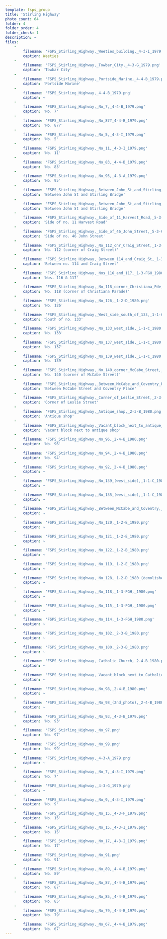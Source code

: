 ```yaml
---
template: fsps_group
title: 'Stirling Highway'
photo_count: 64
folder: 4
folder_order: 4
folder_check: 1
description: ~
files:
    -
        filename: 'FSPS_Stirling_Highway,_Weeties_building,_4-3-I_1979.png'
        caption: Weeties
    -
        filename: 'FSPS_Stirling_Highway,_Towbar_City,_4-3-G_1979.png'
        caption: 'Towbar City'
    -
        filename: 'FSPS_Stirling_Highway,_Portside_Marine,_4-4-B_1979.png'
        caption: 'Portside Marine'
    -
        filename: 'FSPS_Stirling_Highway,_4-4-B_1979.png'
        caption: ~
    -
        filename: 'FSPS_Stirling_Highway,_No_7,_4-4-B_1979.png'
        caption: 'No. 7'
    -
        filename: 'FSPS_Stirling_Highway,_No_87?_4-4-B_1979.png'
        caption: 'No. 87?'
    -
        filename: 'FSPS_Stirling_Highway,_No_5,_4-3-I_1979.png'
        caption: 'No. 5'
    -
        filename: 'FSPS_Stirling_Highway,_No_11,_4-3-I_1979.png'
        caption: 'No. 11'
    -
        filename: 'FSPS_Stirling_Highway,_No_83,_4-4-B_1979.png'
        caption: 'No. 83'
    -
        filename: 'FSPS_Stirling_Highway,_No_95,_4-3-A_1979.png'
        caption: 'No. 95'
    -
        filename: 'FSPS_Stirling_Highway,_Between_John_St_and_Stirling_Bridge,_5-3-E_1980.png'
        caption: 'Between John St and Stirling Bridge'
    -
        filename: 'FSPS_Stirling_Highway,_Between_John_St_and_Stirling_Bridge,_5-3-E_1980_(2).png'
        caption: 'Between John St and Stirling Bridge'
    -
        filename: 'FSPS_Stirling_Highway,_Side_of_11_Harvest_Road,_5-3-C.png'
        caption: 'Side of no. 11 Harvest Road'
    -
        filename: 'FSPS_Stirling_Highway,_Side_of_46_John_Street,_5-3-C_1980.png'
        caption: 'Side of no. 46 John Street'
    -
        filename: 'FSPS_Stirling_Highway,_No_112_cnr_Craig_Street,_1-3-FGH,_1980.png'
        caption: 'No. 112 (corner of Craig Street)'
    -
        filename: 'FSPS_Stirling_Highway,_Between_114_and_Craig_St,_1-3-FGH_1980.png'
        caption: 'Between no. 114 and Craig Street'
    -
        filename: 'FSPS_Stirling_Highway,_Nos_116_and_117,_1-3-FGH_1980.png'
        caption: 'Nos. 116 & 117'
    -
        filename: 'FSPS_Stirling_Highway,_No_118_corner_Christiana_Pde,_1-3-FGH_1980.png'
        caption: 'No. 118 (corner of Christiana Parade)'
    -
        filename: 'FSPS_Stirling_Highway,_No_126,_1-2-D_1980.png'
        caption: 'No. 126'
    -
        filename: 'FSPS_Stirling_Highway,_West_side_south_of_133,_1-1-C_1980.png'
        caption: 'South of no. 133'
    -
        filename: 'FSPS_Stirling_Highway,_No_133_west_side,_1-1-C_1980.png'
        caption: 'No. 133'
    -
        filename: 'FSPS_Stirling_Highway,_No_137_west_side,_1-1-C_1980.png'
        caption: 'No. 137'
    -
        filename: 'FSPS_Stirling_Highway,_No_139_west_side,_1-1-C_1980.png'
        caption: 'No. 139'
    -
        filename: 'FSPS_Stirling_Highway,_No_140_corner_McCabe_Street,_1-1-A.png'
        caption: 'No. 140 (corner of McCabe Street)'
    -
        filename: 'FSPS_Stirling_Highway,_Between_McCabe_and_Coventry_Pl,_1-1-B_1980.png'
        caption: 'Between McCabe Street and Coventry Place'
    -
        filename: 'FSPS_Stirling_Highway,_Corner_of_Leslie_Street,_2-3-B_1980.png'
        caption: 'Corner of Leslie Street'
    -
        filename: 'FSPS_Stirling_Highway,_Antique_shop,_2-3-B_1980.png'
        caption: 'Antique shop'
    -
        filename: 'FSPS_Stirling_Highway,_Vacant_block_next_to_antique_shop,_2-3-B_1980.png'
        caption: 'Vacant block next to antique shop'
    -
        filename: 'FSPS_Stirling_Highway,_No_96,_2-4-B_1980.png'
        caption: 'No. 96'
    -
        filename: 'FSPS_Stirling_Highway,_No_94,_2-4-B_1980.png'
        caption: 'No. 94'
    -
        filename: 'FSPS_Stirling_Highway,_No_92,_2-4-B_1980.png'
        caption: ~
    -
        filename: 'FSPS_Stirling_Highway,_No_139_(west_side),_1-1-C_1980.png'
        caption: ~
    -
        filename: 'FSPS_Stirling_Highway,_No_135_(west_side),_1-1-C_1980.png'
        caption: ~
    -
        filename: 'FSPS_Stirling_Highway,_Between_McCabe_and_Coventry,_1-1-B_1980.png'
        caption: ~
    -
        filename: 'FSPS_Stirling_Highway,_No_120,_1-2-E_1980.png'
        caption: ~
    -
        filename: 'FSPS_Stirling_Highway,_No_121,_1-2-E_1980.png'
        caption: ~
    -
        filename: 'FSPS_Stirling_Highway,_No_122,_1-2-B_1980.png'
        caption: ~
    -
        filename: 'FSPS_Stirling_Highway,_No_119,_1-2-E_1980.png'
        caption: ~
    -
        filename: 'FSPS_Stirling_Highway,_No_128,_1-2-D_1980_(demolished).png'
        caption: ~
    -
        filename: 'FSPS_Stirling_Highway,_No_118,_1-3-FGH,_1980.png'
        caption: ~
    -
        filename: 'FSPS_Stirling_Highway,_No_115,_1-3-FGH,_1980.png'
        caption: ~
    -
        filename: 'FSPS_Stirling_Highway,_No_114,_1-3-FGH_1980.png'
        caption: ~
    -
        filename: 'FSPS_Stirling_Highway,_No_102,_2-3-B_1980.png'
        caption: ~
    -
        filename: 'FSPS_Stirling_Highway,_No_100,_2-3-B_1980.png'
        caption: ~
    -
        filename: 'FSPS_Stirling_Highway,_Catholic_Church,_2-4-B_1980.png'
        caption: ~
    -
        filename: 'FSPS_Stirling_Highway,_Vacant_block_next_to_Catholic_Church,_2-4-B_1980.png'
        caption: ~
    -
        filename: 'FSPS_Stirling_Highway,_No_98,_2-4-B_1980.png'
        caption: ~
    -
        filename: 'FSPS_Stirling_Highway,_No_98_(2nd_photo),_2-4-B_1980.png'
        caption: ~
    -
        filename: 'FSPS_Stirling_Highway,_No_93,_4-3-B_1979.png'
        caption: 'No. 93'
    -
        filename: 'FSPS_Stirling_Highway,_No_97.png'
        caption: 'No. 97'
    -
        filename: 'FSPS_Stirling_Highway,_No_99.png'
        caption: 'No. 99'
    -
        filename: 'FSPS_Stirling_Highway,_4-3-A_1979.png'
        caption: ~
    -
        filename: 'FSPS_Stirling_Highway,_No_7,_4-3-I_1979.png'
        caption: 'No. 7'
    -
        filename: 'FSPS_Stirling_Highway,_4-3-G_1979.png'
        caption: ~
    -
        filename: 'FSPS_Stirling_Highway,_No_9,_4-3-I_1979.png'
        caption: 'No. 9'
    -
        filename: 'FSPS_Stirling_Highway,_No_15,_4-3-F_1979.png'
        caption: 'No. 15'
    -
        filename: 'FSPS_Stirling_Highway,_No_15,_4-3-I_1979.png'
        caption: 'No. 15'
    -
        filename: 'FSPS_Stirling_Highway,_No_17,_4-3-I_1979.png'
        caption: 'No. 17'
    -
        filename: 'FSPS_Stirling_Highway,_No_91.png'
        caption: 'No. 91'
    -
        filename: 'FSPS_Stirling_Highway,_No_89,_4-4-B_1979.png'
        caption: 'No. 89'
    -
        filename: 'FSPS_Stirling_Highway,_No_87,_4-4-B_1979.png'
        caption: 'No. 87'
    -
        filename: 'FSPS_Stirling_Highway,_No_85,_4-4-B_1979.png'
        caption: 'No. 85'
    -
        filename: 'FSPS_Stirling_Highway,_No_79,_4-4-B_1979.png'
        caption: 'No. 79'
    -
        filename: 'FSPS_Stirling_Highway,_No_67,_4-4-B_1979.png'
        caption: 'No. 67'
---
```

